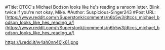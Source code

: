 #Title: DTCC's Michael Bodson looks like he's reading a ransom letter. Blink twice if you're not okay, Mike.
#Author: Suspicious-Singer243
#Post URL: [https://www.reddit.com/r/Superstonk/comments/n6b5w3/dtccs_michael_bodson_looks_like_hes_reading_a/](https://www.reddit.com/r/Superstonk/comments/n6b5w3/dtccs_michael_bodson_looks_like_hes_reading_a/)


https://i.redd.it/w4ah0nn40jx61.png